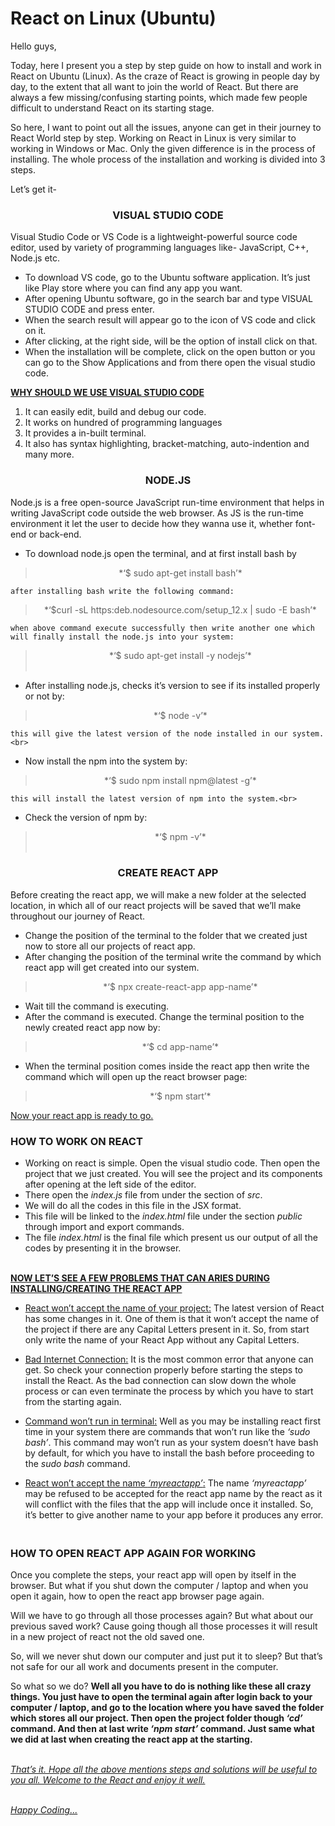 # React on Linux (Ubuntu)
Hello guys,

Today, here I present you a step by step guide on how to install and work in React on Ubuntu (Linux). As the craze of React is growing in people day by day, to the extent that all want to join the world of React.  But there are always a few missing/confusing starting points, which made few people difficult to understand React on its starting stage.

So here, I want to point out all the issues, anyone can get in their journey to React World step by step. Working on React in Linux is very similar to working in Windows or Mac. Only the given difference is in the process of installing. The whole process of the installation and working is divided into 3 steps.

Let’s get it-

### <div align="center">VISUAL STUDIO CODE</div>
Visual Studio Code or VS Code is a lightweight-powerful source code editor, used by variety of programming languages like- JavaScript, C++, Node.js etc.

* To download VS code, go to the Ubuntu software application. It’s just like Play store where you can find any app you want. 
* After opening Ubuntu software, go in the search bar and type VISUAL STUDIO CODE and press enter.
* When the search result will appear go to the icon of VS code and click on it.
* After clicking, at the right side, will be the option of install click on that.
* When the installation will be complete, click on the open button or you can go to the Show Applications and from there open the visual studio code.

<ins>**WHY SHOULD WE USE VISUAL STUDIO CODE**</ins>
1. It can easily edit, build and debug our code.
2. It works on hundred of programming languages
3. It provides a in-built terminal.
4. It also has syntax highlighting, bracket-matching, auto-indention and many more.<br>


### <div align="center">NODE.JS</div>
Node.js is a free open-source JavaScript run-time environment that helps in writing JavaScript code outside the web browser. As JS is the run-time environment it let the user to decide how they wanna use it, whether font-end or back-end.

* To download node.js open the terminal, and at first install bash by
><div align="center">*‘$ sudo apt-get install bash’*</div>
    after installing bash write the following command:
><div align="center">*‘$curl -sL https:deb.nodesource.com/setup_12.x | sudo -E bash’*</div>
    when above command execute successfully then write another one which will finally install the node.js into your system:
><div align="center">*‘$ sudo apt-get install -y nodejs’*</div><br>

* After installing node.js, checks it’s version to see if its installed properly or not by:
><div align="center">*‘$ node -v’*</div>
    this will give the latest version of the node installed in our system.<br>

* Now install the npm into the system by:
><div align="center">*‘$ sudo npm install npm@latest -g’*</div>
    this will install the latest version of npm into the system.<br>

* Check the version of npm by:
><div align="center">*‘$ npm -v’*</div><br>


### <div align="center">CREATE REACT APP</div>
Before creating the react app, we will make a new folder at the selected location, in which all of our react projects will be saved that we’ll make throughout our journey of React.

* Change the position of the terminal to the folder that we created just now to store all our projects of react app.
* After changing the position of the terminal write the command by which react app will get created into our system.
><div align="center">*‘$ npx create-react-app app-name’*</div>
* Wait till the command is executing.
* After the command is executed. Change the terminal position to the newly created react app now by:
><div align="center">*‘$ cd app-name’*</div>
* When the terminal position comes inside the react app then write the command which will open up the react browser page:
><div align="center">*‘$ npm start’*</div>
<ins>Now your react app is ready to go.</ins>

### HOW TO WORK ON REACT
* Working on react is simple. Open the visual studio code. Then open the project that we just created. You will see the project and its components after opening at the left side of the editor.
* There open the *index.js* file from under the section of *src*. 
* We will do all the codes in this file in the JSX format.
* This file will be linked to the *index.html* file under the section *public*  through import and export commands.
* The file *index.html* is the final file which present us our output of all the codes by presenting it in the browser.


<br><ins>**NOW LET’S SEE A FEW PROBLEMS THAT CAN ARIES DURING INSTALLING/CREATING THE REACT APP**</ins>
* <ins>React won’t accept the name of your project:</ins> The latest version of React has some changes in it. One of them is that it won’t accept the name of the project if there are any Capital Letters present in it. So, from start only write the name of your React App without any Capital Letters.
      
* <ins>Bad Internet Connection:</ins> It is the most common error that anyone can get. So check your connection properly before starting the steps to install the React. As the bad connection can slow down the whole process or can even terminate the process by which you have to start from the starting again.
      
* <ins>Command won’t run in terminal:</ins> Well as you may be installing react first time in your system there are commands that won’t run like the *‘sudo bash’*. This command may won’t run as your system doesn’t have bash by default, for which you have to install the bash before proceeding to the *sudo bash* command.
      
* <ins>React won’t accept the name *‘myreactapp’*:</ins> The name *‘myreactapp’* may be refused to be accepted for the react app name by the react as it will conflict with the files that the app will include once it installed. So, it’s better to give another name to your app before it produces any error.


### <br>HOW TO OPEN REACT APP AGAIN FOR WORKING
Once you complete the steps, your react app will open by itself in the browser. But what if you shut down the computer / laptop and when you open it again, how to open the react app browser page again. 

Will we have to go through all those processes again? But what about our previous saved work? Cause going though all those processes it will result in a new project of react not the old saved one.

So, will we never shut down our computer and just put it to sleep? But that’s not safe for our all work and documents present in the computer.

So what so we do? **Well all you have to do is nothing like these all crazy things. You just have to open the terminal again after login back to your computer / laptop, and go to the location where you have saved the folder which stores all our project. Then open the project folder though *‘cd’* command. And then at last write *‘npm start’* command. Just same what we did at last when creating the react app at the starting.**


<br>*<ins>That’s it. Hope all the above mentions steps and solutions will be useful to you all. Welcome to the React and enjoy it well.</ins>*

<br><ins>*Happy Coding...*</ins>
